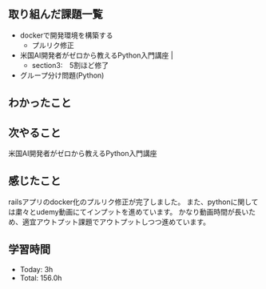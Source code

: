 ## 取り組んだ課題一覧
- dockerで開発環境を構築する
    - プルリク修正
- 米国AI開発者がゼロから教えるPython入門講座 |
    - section3:　5割ほど修了
- グループ分け問題(Python)
## わかったこと

## 次やること
米国AI開発者がゼロから教えるPython入門講座
## 感じたこと
railsアプリのdocker化のプルリク修正が完了しました。
また、pythonに関しては粛々とudemy動画にてインプットを進めています。
かなり動画時間が長いため、適宜アウトプット課題でアウトプットしつつ進めています。


## 学習時間
- Today: 3h
- Total: 156.0h
